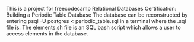This is a project for freecodecamp Relational Databases Certification: Building a Periodic Table Database
The database can be reconstructed by entering psql -U postgres < periodic_table.sql in a terminal where the .sql file is.
The elements.sh file is an SQL bash script which allows a user to access elements in the database.
